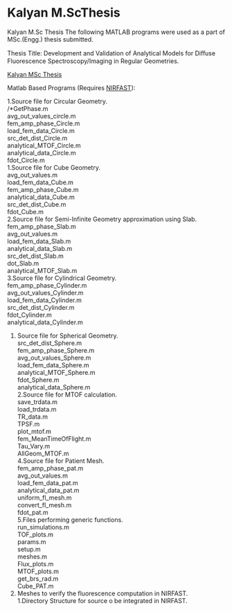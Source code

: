 # Kalyan M.ScThesis
Kalyan M.Sc Thesis
The following MATLAB programs were used as a part of MSc.(Engg.) thesis submitted.

Thesis Title: Development and Validation of Analytical Models for Diﬀuse Fluorescence Spectroscopy/Imaging in Regular Geometries.

[Kalyan MSc Thesis](https://docs.google.com/viewer?a=v&pid=sites&srcid=ZGVmYXVsdGRvbWFpbnxzZXJjbWlnfGd4OjcyOTNmYjUwZGI0YTc2NWM)

Matlab Based Programs (Requires [NIRFAST](http://www.dartmouth.edu/~nir/nirfast/)):

1.Source file for Circular Geometry.<br/>
     /*GetPhase.m<br/>
     avg_out_values_circle.m<br/>
     fem_amp_phase_Circle.m<br/>
     load_fem_data_Circle.m<br/>
     src_det_dist_Circle.m<br/>
     analytical_MTOF_Circle.m<br/>
     analytical_data_Circle.m<br/>
     fdot_Circle.m<br/>
   1.Source file for Cube Geometry.<br/>
     avg_out_values.m<br/>
     load_fem_data_Cube.m<br/>
     fem_amp_phase_Cube.m<br/>
     analytical_data_Cube.m<br/>
     src_det_dist_Cube.m<br/>
     fdot_Cube.m<br/>
   2.Source file for Semi-Infinite Geometry approximation using Slab.<br/>
     fem_amp_phase_Slab.m<br/>
     avg_out_values.m<br/>
     load_fem_data_Slab.m<br/>
     analytical_data_Slab.m<br/>
     src_det_dist_Slab.m<br/>
     dot_Slab.m<br/>
     analytical_MTOF_Slab.m<br/>
3.Source file for Cylindrical Geometry.<br/>
     fem_amp_phase_Cylinder.m<br/>
     avg_out_values_Cylinder.m<br/>
     load_fem_data_Cylinder.m<br/>
     src_det_dist_Cylinder.m<br/>
     fdot_Cylinder.m<br/>
     analytical_data_Cylinder.m<br/>
  1. Source file for Spherical Geometry.<br/>
     src_det_dist_Sphere.m<br/>
     fem_amp_phase_Sphere.m<br/>
     avg_out_values_Sphere.m<br/>
     load_fem_data_Sphere.m<br/>
     analytical_MTOF_Sphere.m<br/>
     fdot_Sphere.m<br/>
     analytical_data_Sphere.m<br/>
  2.Source file for MTOF calculation.<br/>
    save_trdata.m<br/>
    load_trdata.m<br/>
    TR_data.m<br/>
    TPSF.m<br/>
    plot_mtof.m<br/>
    fem_MeanTimeOfFlight.m<br/>
    Tau_Vary.m<br/>
    AllGeom_MTOF.m<br/>
4.Source file for Patient Mesh.<br/>
    fem_amp_phase_pat.m<br/>
    avg_out_values.m<br/>
    load_fem_data_pat.m<br/>
    analytical_data_pat.m<br/>
    uniform_fl_mesh.m<br/>
    convert_fl_mesh.m<br/>
    fdot_pat.m<br/>
5.Files performing generic functions.<br/>
    run_simulations.m<br/>
    TOF_plots.m<br/>
    params.m<br/>
    setup.m<br/>
    meshes.m<br/>
    Flux_plots.m<br/>
    MTOF_plots.m<br/>
    get_brs_rad.m<br/>
    Cube_PAT.m<br/>
6. Meshes to verify the fluorescence computation in NIRFAST.<br/>
   1.Directory Structure for source o be integrated in NIRFAST.<br/>
